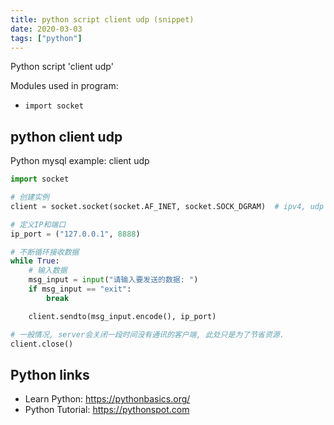```yaml
---
title: python script client udp (snippet)
date: 2020-03-03
tags: ["python"]
---
```

Python script 'client udp'


Modules used in program: 
* `import socket`

## python client udp

Python mysql example: client udp

```python
import socket

# 创建实例
client = socket.socket(socket.AF_INET, socket.SOCK_DGRAM)  # ipv4, udp

# 定义IP和端口
ip_port = ("127.0.0.1", 8888)

# 不断循环接收数据
while True:
    # 输入数据
    msg_input = input("请输入要发送的数据: ")
    if msg_input == "exit":
        break

    client.sendto(msg_input.encode(), ip_port)

# 一般情况, server会关闭一段时间没有通讯的客户端, 此处只是为了节省资源.
client.close()


```

## Python links

- Learn Python: https://pythonbasics.org/
- Python Tutorial: https://pythonspot.com
